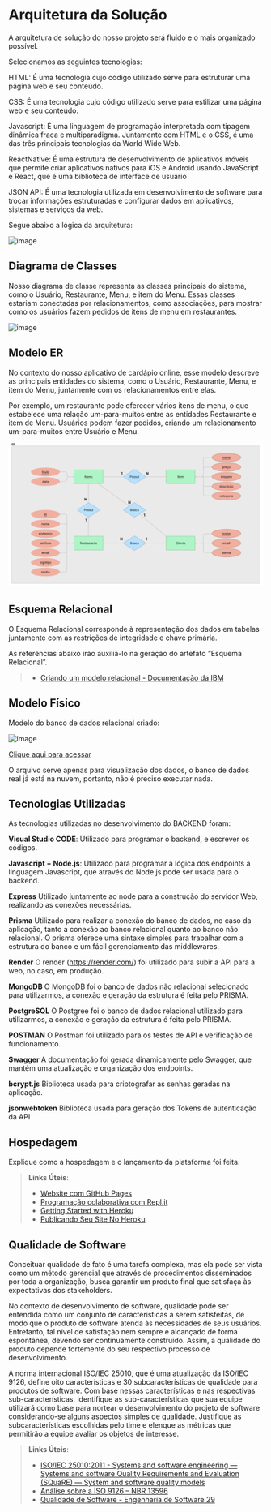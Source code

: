 # Arquitetura da Solução

A arquitetura de solução  do nosso projeto será fluido e o mais organizado possível.

Selecionamos as seguintes tecnologias:

HTML: É uma tecnologia cujo código utilizado serve para estruturar uma página web e seu conteúdo.

CSS: É uma tecnologia cujo código utilizado serve para estilizar uma página web e seu conteúdo.

Javascript: É uma linguagem de programação interpretada com tipagem dinâmica fraca e multiparadigma. Juntamente com HTML e o CSS, é uma das três principais tecnologias da World Wide Web.

ReactNative: É uma estrutura de desenvolvimento de aplicativos móveis que permite criar aplicativos nativos para iOS e Android usando JavaScript e React, que é uma biblioteca de interface de usuário

JSON API: É uma tecnologia utilizada em desenvolvimento de software para trocar informações estruturadas e configurar dados em aplicativos, sistemas e serviços da web.

Segue abaixo a lógica da arquitetura:

![image](https://github.com/ICEI-PUC-Minas-PMV-ADS/pmv-ads-2023-2-e4-proj-infra-t4-MenuBits/assets/105240089/613fb228-f661-4590-8539-f6e7c9be35e4)


## Diagrama de Classes

Nosso diagrama de classe representa as classes principais do sistema, como o Usuário, Restaurante, Menu, e item do Menu. Essas classes estariam conectadas por relacionamentos, como associações, para mostrar como os usuários fazem pedidos de itens de menu em restaurantes.

![image](https://github.com/ICEI-PUC-Minas-PMV-ADS/pmv-ads-2023-2-e4-proj-infra-t4-MenuBits/assets/105240089/e0735a3e-cc09-4c6f-a1b6-3b146b3fa4f0)


## Modelo ER

No contexto do nosso aplicativo de cardápio online, esse modelo descreve as principais entidades do sistema, como o Usuário, Restaurante, Menu, e item do Menu, juntamente com os relacionamentos entre elas.

Por exemplo, um restaurante pode oferecer vários itens de menu, o que estabelece uma relação um-para-muitos entre as entidades Restaurante e item de Menu. Usuários podem fazer pedidos, criando um relacionamento um-para-muitos entre Usuário e Menu.

![image](https://github.com/ICEI-PUC-Minas-PMV-ADS/pmv-ads-2023-2-e4-proj-infra-t4-MenuBits/blob/main/docs/img/ER%20MenuBits.png?raw=true)

## Esquema Relacional

O Esquema Relacional corresponde à representação dos dados em tabelas juntamente com as restrições de integridade e chave primária.
 
As referências abaixo irão auxiliá-lo na geração do artefato “Esquema Relacional”.

> - [Criando um modelo relacional - Documentação da IBM](https://www.ibm.com/docs/pt-br/cognos-analytics/10.2.2?topic=designer-creating-relational-model)

## Modelo Físico

Modelo do banco de dados relacional criado:

![image](https://github.com/ICEI-PUC-Minas-PMV-ADS/pmv-ads-2023-2-e4-proj-infra-t4-MenuBits/assets/68014636/24148581-e034-445c-bbd0-4da801c455de)

[Clique aqui para acessar](https://github.com/ICEI-PUC-Minas-PMV-ADS/pmv-ads-2023-2-e4-proj-infra-t4-MenuBits/blob/main/src/backend/src/bd.sql)

O arquivo serve apenas para visualização dos dados, o banco de dados real já está na nuvem, portanto, não é preciso executar nada.

## Tecnologias Utilizadas

As tecnologias utilizadas no desenvolvimento do BACKEND foram:

**Visual Studio CODE**:
   Utilizado para programar o backend, e escrever os códigos.
   
**Javascript + Node.js**:
   Utilizado para programar a lógica dos endpoints a linguagem Javascript, que através do Node.js pode ser usada para o backend.

**Express**
   Utilizado juntamente ao node para a construção do servidor Web, realizando as conexões necessárias.

**Prisma**
   Utilizado para realizar a conexão do banco de dados, no caso da aplicação, tanto a conexão ao banco relacional quanto ao banco não relacional.
   O prisma oferece uma sintaxe simples para trabalhar com a estrutura do banco e um fácil gerenciamento das middlewares.

**Render**
   O render (https://render.com/) foi utilizado para subir a API para a web, no caso, em produção.

**MongoDB** 
  O MongoDB foi o banco de dados não relacional selecionado para utilizarmos, a conexão e geração da estrutura é feita pelo PRISMA.

**PostgreSQL**
  O Postgree foi o banco de dados relacional utilizado para utilizarmos, a conexão e geração da estrutura é feita pelo PRISMA.

**POSTMAN**
  O Postman foi utilizado para os testes de API e verificação de funcionamento.

**Swagger**
  A documentação foi gerada dinamicamente pelo Swagger, que mantém uma atualização e organização dos endpoints.

**bcrypt.js**
  Biblioteca usada para criptografar as senhas geradas na aplicação.

**jsonwebtoken**
  Biblioteca usada para geração dos Tokens de autenticação da API
  
## Hospedagem

Explique como a hospedagem e o lançamento da plataforma foi feita.

> **Links Úteis**:
>
> - [Website com GitHub Pages](https://pages.github.com/)
> - [Programação colaborativa com Repl.it](https://repl.it/)
> - [Getting Started with Heroku](https://devcenter.heroku.com/start)
> - [Publicando Seu Site No Heroku](http://pythonclub.com.br/publicando-seu-hello-world-no-heroku.html)

## Qualidade de Software

Conceituar qualidade de fato é uma tarefa complexa, mas ela pode ser vista como um método gerencial que através de procedimentos disseminados por toda a organização, busca garantir um produto final que satisfaça às expectativas dos stakeholders.

No contexto de desenvolvimento de software, qualidade pode ser entendida como um conjunto de características a serem satisfeitas, de modo que o produto de software atenda às necessidades de seus usuários. Entretanto, tal nível de satisfação nem sempre é alcançado de forma espontânea, devendo ser continuamente construído. Assim, a qualidade do produto depende fortemente do seu respectivo processo de desenvolvimento.

A norma internacional ISO/IEC 25010, que é uma atualização da ISO/IEC 9126, define oito características e 30 subcaracterísticas de qualidade para produtos de software.
Com base nessas características e nas respectivas sub-características, identifique as sub-características que sua equipe utilizará como base para nortear o desenvolvimento do projeto de software considerando-se alguns aspectos simples de qualidade. Justifique as subcaracterísticas escolhidas pelo time e elenque as métricas que permitirão a equipe avaliar os objetos de interesse.

> **Links Úteis**:
>
> - [ISO/IEC 25010:2011 - Systems and software engineering — Systems and software Quality Requirements and Evaluation (SQuaRE) — System and software quality models](https://www.iso.org/standard/35733.html/)
> - [Análise sobre a ISO 9126 – NBR 13596](https://www.tiespecialistas.com.br/analise-sobre-iso-9126-nbr-13596/)
> - [Qualidade de Software - Engenharia de Software 29](https://www.devmedia.com.br/qualidade-de-software-engenharia-de-software-29/18209/)
